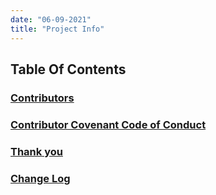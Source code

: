 ```yaml
---
date: "06-09-2021"
title: "Project Info"
---
```

## Table Of Contents

### [Contributors](/info/project/contributors)

### [Contributor Covenant Code of Conduct](/info/project/codeofconduct)

### [Thank you](/info/project/thanks)

### [Change Log](/info/project/changelog)
